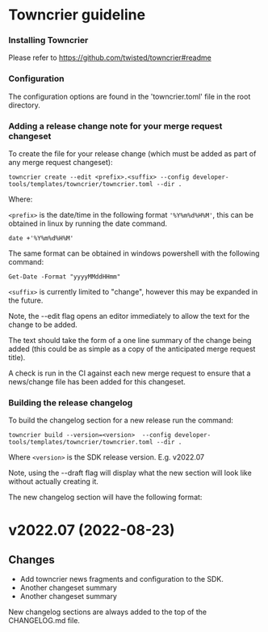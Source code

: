 # Towncrier guideline

### Installing Towncrier

Please refer to https://github.com/twisted/towncrier#readme

### Configuration

The configuration options are found in the 'towncrier.toml' file in the root directory.

### Adding a release change note for your merge request changeset

To create the file for your release change (which must be added as part of any merge request changeset):

```
towncrier create --edit <prefix>.<suffix> --config developer-tools/templates/towncrier/towncrier.toml --dir .
```

Where:

`<prefix>` is the date/time in the following format `'%Y%m%d%H%M'`, this can be obtained in linux by running the date command.

```
date +'%Y%m%d%H%M'
```

The same format can be obtained in windows powershell with the following command:
```
Get-Date -Format "yyyyMMddHHmm"
```

`<suffix>` is currently limited to "change", however this may be expanded in the future.

Note, the --edit flag opens an editor immediately to allow the text for the change to be added.

The text should take the form of a one line summary of the change being added (this could be
as simple as a copy of the anticipated merge request title).

A check is run in the CI against each new merge request to ensure that a news/change file has been added
for this changeset.

### Building the release changelog

To build the changelog section for a new release run the command:
```
towncrier build --version=<version>  --config developer-tools/templates/towncrier/towncrier.toml --dir .
```

Where `<version>` is the SDK release version. E.g. v2022.07

Note, using the --draft flag will display what the new section will look like without actually creating it.

The new changelog section will have the following format:


# v2022.07 (2022-08-23)

## Changes

- Add towncrier news fragments and configuration to the SDK.
- Another changeset summary
- Another changeset summary

New changelog sections are always added to the top of the CHANGELOG.md file.

